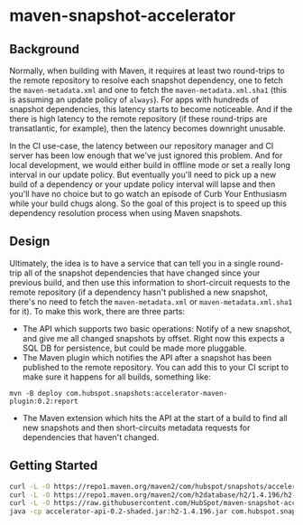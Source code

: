 # maven-snapshot-accelerator

## Background

Normally, when building with Maven, it requires at least two round-trips to the remote repository to resolve each snapshot dependency, one to fetch the `maven-metadata.xml` and one to fetch the `maven-metadata.xml.sha1` (this is assuming an update policy of `always`). For apps with hundreds of snapshot dependencies, this latency starts to become noticeable. And if the there is high latency to the remote repository (if these round-trips are transatlantic, for example), then the latency becomes downright unusable.

In the CI use-case, the latency between our repository manager and CI server has been low enough that we've just ignored this problem. And for local development, we would either build in offline mode or set a really long interval in our update policy. But eventually you'll need to pick up a new build of a dependency or your update policy interval will lapse and then you'll have no choice but to go watch an episode of Curb Your Enthusiasm while your build chugs along. So the goal of this project is to speed up this dependency resolution process when using Maven snapshots.

## Design

Ultimately, the idea is to have a service that can tell you in a single round-trip all of the snapshot dependencies that have changed since your previous build, and then use this information to short-circuit requests to the remote repository (if a dependency hasn't published a new snapshot, there's no need to fetch the `maven-metadata.xml` or `maven-metadata.xml.sha1` for it). To make this work, there are three parts:

- The API which supports two basic operations: Notify of a new snapshot, and give me all changed snapshots by offset. Right now this expects a SQL DB for persistence, but could be made more pluggable.
- The Maven plugin which notifies the API after a snapshot has been published to the remote repository. You can add this to your CI script to make sure it happens for all builds, something like: 

`mvn -B deploy com.hubspot.snapshots:accelerator-maven-plugin:0.2:report`
- The Maven extension which hits the API at the start of a build to find all new snapshots and then short-circuits metadata requests for dependencies that haven't changed.

## Getting Started

```bash
curl -L -O https://repo1.maven.org/maven2/com/hubspot/snapshots/accelerator-api/0.2/accelerator-api-0.2-shaded.jar
curl -L -O https://repo1.maven.org/maven2/com/h2database/h2/1.4.196/h2-1.4.196.jar
curl -L -O https://raw.githubusercontent.com/HubSpot/maven-snapshot-accelerator/master/accelerator-api/src/test/resources/test.yaml
java -cp accelerator-api-0.2-shaded.jar:h2-1.4.196.jar com.hubspot.snapshots.api.AcceleratorService server test.yaml
```
